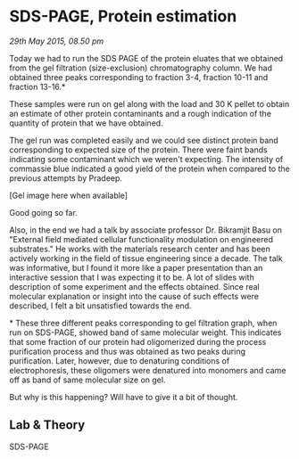 SDS-PAGE, Protein estimation
============================

*29th May 2015, 08.50 pm*

Today we had to run the SDS PAGE of the protein eluates that we obtained from
the gel filtration (size-exclusion) chromatography column. We had obtained three
peaks corresponding to fraction 3-4, fraction 10-11 and fraction 13-16.\*

These samples were run on gel along with the load and 30 K pellet to obtain
an estimate of other protein contaminants and a rough indication of the
quantity of protein that we have obtained.

The gel run was completed easily and we could see distinct protein band
corresponding to expected size of the protein. There were faint bands
indicating some contaminant which we weren't expecting. The intensity of
commassie blue indicated a good yield of the protein when compared to the
previous attempts by Pradeep.

[Gel image here when available]

Good going so far.

Also, in the end we had a talk by associate professor Dr. Bikramjit Basu on
"External field mediated cellular functionality modulation on engineered
substrates." He works with the materials research center and has been actively
working in the field of tissue engineering since a decade. The talk was
informative, but I found it more like a paper presentation than an interactive
session that I was expecting it to be. A lot of slides with description of
some experiment and the effects obtained. Since real molecular explanation
or insight into the cause of such effects were described, I felt a bit
unsatisfied towards the end.


\* These three different peaks corresponding to gel filtration graph, when run
on SDS-PAGE, showed band of same molecular weight. This indicates that some
fraction of our protein had oligomerized during the process purification
process and thus was obtained as two peaks during purification. Later, however,
due to denaturing conditions of electrophoresis, these oligomers were denatured
into monomers and came off as band of same molecular size on gel.

But why is this happening? Will have to give it a bit of thought.

Lab & Theory
------------

SDS-PAGE
